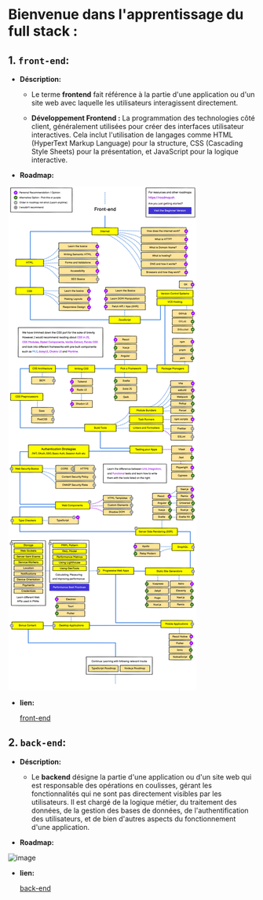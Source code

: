 # **Bienvenue dans l'apprentissage du full stack :**

## 1. **`front-end`:**

- **Déscription:**

    - Le terme **frontend** fait référence à la partie d'une application ou d'un site web avec laquelle les utilisateurs interagissent directement.


    - **Développement Frontend :** La programmation des technologies côté client, généralement utilisées pour créer des interfaces utilisateur interactives. Cela inclut l'utilisation de langages comme HTML (HyperText Markup Language) pour la structure, CSS (Cascading Style Sheets) pour la présentation, et JavaScript pour la logique interactive.

- **Roadmap:**

    
![image](.images/frontend.jpg)


- **lien:**

    <a href="01_frontend/" target="_blank" rel="noreferrer">front-end</a>


## 2. **`back-end`:**

- **Déscription:**

    - Le **backend** désigne la partie d'une application ou d'un site web qui est responsable des opérations en coulisses, gérant les fonctionnalités qui ne sont pas directement visibles par les utilisateurs. Il est chargé de la logique métier, du traitement des données, de la gestion des bases de données, de l'authentification des utilisateurs, et de bien d'autres aspects du fonctionnement d'une application.

- **Roadmap:**

![image](.images/backend.jpg)


- **lien:**

    <a href="02_backend/" target="_blank" rel="noreferrer">back-end</a>
